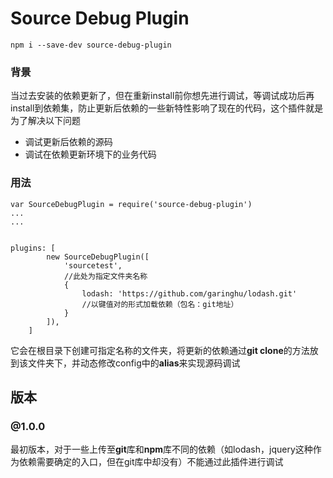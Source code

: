 # Source Debug Plugin


```
npm i --save-dev source-debug-plugin
```


### 背景
当过去安装的依赖更新了，但在重新install前你想先进行调试，等调试成功后再install到依赖集，防止更新后依赖的一些新特性影响了现在的代码，这个插件就是为了解决以下问题

- 调试更新后依赖的源码
- 调试在依赖更新环境下的业务代码

### 用法

```
var SourceDebugPlugin = require('source-debug-plugin')
...
...


plugins: [
        new SourceDebugPlugin([
            'sourcetest',
            //此处为指定文件夹名称
            {
                lodash: 'https://github.com/garinghu/lodash.git'
                //以键值对的形式加载依赖（包名：git地址）
            }
        ]),    
    ]
```

它会在根目录下创建可指定名称的文件夹，将更新的依赖通过**git clone**的方法放到该文件夹下，并动态修改config中的**alias**来实现源码调试

## 版本

### @1.0.0
最初版本，对于一些上传至**git**库和**npm**库不同的依赖（如lodash，jquery这种作为依赖需要确定的入口，但在git库中却没有）不能通过此插件进行调试
